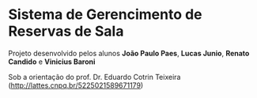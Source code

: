 # Sistema de Gerencimento de Reservas de Sala

Projeto desenvolvido pelos alunos **João Paulo Paes**, **Lucas Junio**, **Renato Candido** e **Vinicius Baroni**
	
Sob a orientação do prof. Dr. Eduardo Cotrin Teixeira (http://lattes.cnpq.br/5225021589671179)